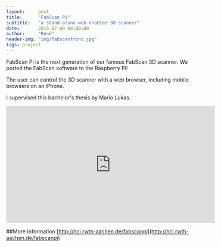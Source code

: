 ```yaml
---
layout:     post
title:      "FabScan Pi"
subtitle:   "a stand-alone web-enabled 3D scanner"
date:       2015-07-09 08:00:00
author:     "René"
header-img: "img/fabscanfront.jpg"
tags: project
---
```

FabScan Pi is the next generation of our famous FabScan 3D scanner. We ported the FabScan software to the Raspberry Pi!

The user can control the 3D scanner with a web browser, including mobile browsers on an iPhone.

I supervised this bachelor's thesis by Mario Lukas.


<div class="videoWrapper">
<iframe width="560" height="315" src="https://www.youtube.com/embed/lfLob6abYOA?rel=0" frameborder="0" allowfullscreen></iframe>
</div>

##More Information
[http://hci.rwth-aachen.de/fabscanpi](http://hci.rwth-aachen.de/fabscanpi)